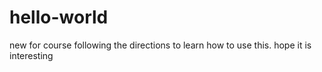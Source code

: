 # hello-world
new for course
following the directions to learn how to use this. hope it is interesting
